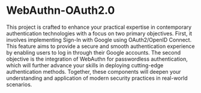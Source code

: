 # WebAuthn-OAuth2.0
This project is crafted to enhance your practical expertise in contemporary authentication technologies with a focus on two primary objectives. First, it involves implementing Sign-In with Google using OAuth2/OpenID Connect. This feature aims to provide a secure and smooth authentication experience by enabling users to log in through their Google accounts. The second objective is the integration of WebAuthn for passwordless authentication, which will further advance your skills in deploying cutting-edge authentication methods. Together, these components will deepen your understanding and application of modern security practices in real-world scenarios.
